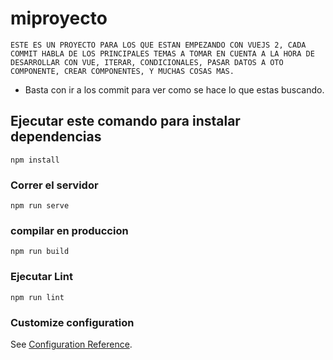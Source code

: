 # miproyecto

`ESTE ES UN PROYECTO PARA LOS QUE ESTAN EMPEZANDO CON VUEJS 2, CADA COMMIT HABLA DE LOS PRINCIPALES TEMAS A TOMAR EN CUENTA A LA HORA DE DESARROLLAR CON VUE, ITERAR, CONDICIONALES, PASAR DATOS A OTO COMPONENTE, CREAR COMPONENTES, Y MUCHAS COSAS MAS.`

- Basta con ir a los commit para ver como se hace lo que estas buscando.

## Ejecutar este comando para instalar dependencias
```
npm install
```

### Correr el servidor
```
npm run serve
```

### compilar en produccion
```
npm run build
```

### Ejecutar Lint 
```
npm run lint
```

### Customize configuration
See [Configuration Reference](https://cli.vuejs.org/config/).
